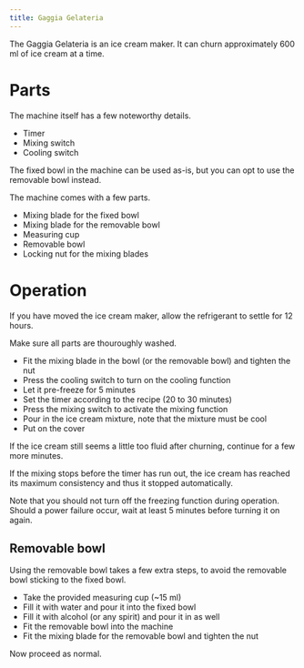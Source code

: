 ```yaml
---
title: Gaggia Gelateria
---
```


The Gaggia Gelateria is an ice cream maker. It can churn approximately 600 ml of
ice cream at a time.

# Parts

The machine itself has a few noteworthy details.

- Timer
- Mixing switch
- Cooling switch

The fixed bowl in the machine can be used as-is, but you can opt to use the
removable bowl instead.

The machine comes with a few parts.

- Mixing blade for the fixed bowl
- Mixing blade for the removable bowl
- Measuring cup
- Removable bowl
- Locking nut for the mixing blades

# Operation

If you have moved the ice cream maker, allow the refrigerant to settle for 12
hours.

Make sure all parts are thouroughly washed.

- Fit the mixing blade in the bowl (or the removable bowl) and tighten the nut
- Press the cooling switch to turn on the cooling function
- Let it pre-freeze for 5 minutes
- Set the timer according to the recipe (20 to 30 minutes)
- Press the mixing switch to activate the mixing function
- Pour in the ice cream mixture, note that the mixture must be cool
- Put on the cover

If the ice cream still seems a little too fluid after churning, continue for a
few more minutes.

If the mixing stops before the timer has run out, the ice cream has reached its
maximum consistency and thus it stopped automatically.

Note that you should not turn off the freezing function during operation. Should
a power failure occur, wait at least 5 minutes before turning it on again.

## Removable bowl

Using the removable bowl takes a few extra steps, to avoid the removable bowl
sticking to the fixed bowl.

- Take the provided measuring cup (~15 ml)
- Fill it with water and pour it into the fixed bowl
- Fill it with alcohol (or any spirit) and pour it in as well
- Fit the removable bowl into the machine
- Fit the mixing blade for the removable bowl and tighten the nut

Now proceed as normal.
